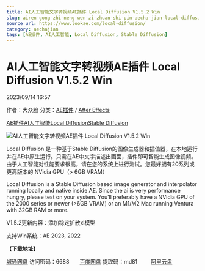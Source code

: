 ```yaml
---
title: AI人工智能文字转视频AE插件 Local Diffusion V1.5.2 Win
slug: airen-gong-zhi-neng-wen-zi-zhuan-shi-pin-aecha-jian-local-diffusion-v1-5-2-win
source_url: https://www.lookae.com/local-diffusion/
category: aechajian
tags: [AE插件, AI人工智能, Local Diffusion, Stable Diffusion]
---
```

# AI人工智能文字转视频AE插件 Local Diffusion V1.5.2 Win

2023/09/14 16:57

作者：大众脸
分类：[AE插件](https://www.lookae.com/after-effects/aechajian/) / [After Effects](https://www.lookae.com/after-effects/)

[AE插件](https://www.lookae.com/tag/ae%e6%8f%92%e4%bb%b6/)[AI人工智能](https://www.lookae.com/tag/ai%e4%ba%ba%e5%b7%a5%e6%99%ba%e8%83%bd/)[Local Diffusion](https://www.lookae.com/tag/local-diffusion/)[Stable Diffusion](https://www.lookae.com/tag/stable-diffusion/)

![AI人工智能文字转视频AE插件 Local Diffusion V1.5.2 Win](https://www.lookae.com/wp-content/uploads/2023/05/Local-Diffusion.jpg "AI人工智能文字转视频AE插件 Local Diffusion V1.5.2 Win-LookAE.com")

Local Diffusion 是一种基于Stable Diffusion的图像生成器和插值器，在本地运行并在AE中原生运行。只需在AE中文字描述出画面，插件即可智能生成图像视频。由于人工智能对性能要求很高，请在您的系统上进行测试。您最好拥有20系列或更高版本的 NVidia GPU（> 6GB VRAM）

Local Diffusion is a Stable Diffusion based image generator and interpolator running locally and native inside AE. Since the ai is very performance hungry, please test on your system. You’ll preferably have a NVidia GPU of the 2000 series or newer (>6GB VRAM) or an M1/M2 Mac running Ventura with 32GB RAM or more.

V1.5.2更新内容：添加稳定扩散xl模型

支持Win系统：AE 2023, 2022

**【下载地址】**

[城通网盘](https://url70.ctfile.com/f/2827370-935197737-162c5b?p=4431) 访问密码：6688       [百度网盘](https://pan.baidu.com/s/1nhG_KGuFRBw3aMYUG92l8w?pwd=md81) 提取码：md81         [阿里云盘](https://www.aliyundrive.com/s/TuRf3gDHBTc)
